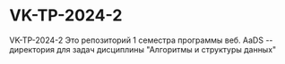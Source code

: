 # VK-TP-2024-2
VK-TP-2024-2
Это репозиторий 1 семестра программы веб.
AaDS -- директория для задач дисциплины "Алгоритмы и структуры данных"
